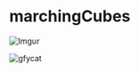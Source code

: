 # marchingCubes

![Imgur](https://i.imgur.com/ZbtjCXs.png)

![gfycat](https://thumbs.gfycat.com/YellowFilthyFritillarybutterfly-size_restricted.gif)
